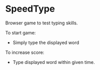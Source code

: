 # SpeedType

Browser game to test typing skills. 

To start game:
- Simply type the displayed word 

To increase score: 
- Type displayed word within given time. 